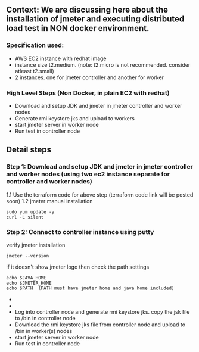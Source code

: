 ## Context: We are discussing here about the installation of jmeter and executing distributed load test in NON docker environment. 

### Specification used:
- AWS EC2 instance with redhat image
- instance size t2.medium. (note: t2.micro is not recommended. consider atleast t2.small)
- 2 instances. one for jmeter controller and another for worker

### High Level Steps (Non Docker, in plain EC2 with redhat)
- Download and setup JDK and jmeter in jmeter controller and worker nodes
- Generate rmi keystore jks and upload to workers
- start jmeter server in worker node
- Run test in controller node

## Detail steps

### Step 1: Download and setup JDK and jmeter in jmeter controller and worker nodes (using two ec2 instance separate for controller and worker nodes)
1.1 Use the terraform code for above step (terraform code link will be posted soon)
1.2 jmeter manual installation

```
sudo yum update -y
curl -L silent
```

### Step 2: Connect to controller instance using putty
verify jmeter installation
```
jmeter --version
```
if it doesn't show jmeter logo then check the path settings

```
echo $JAVA_HOME
echo $JMETER_HOME
echo $PATH  (PATH must have jmeter home and java home included)
```

- 
- 
- Log into controller node and generate rmi keystore jks. copy the jsk file to <jmeter-home>/bin  in controller node
- Download the rmi keystore jks file from controller node and upload to <jmeter-home>/bin in worker(s) nodes
- start jmeter server in worker node
- Run test in controller node
  

